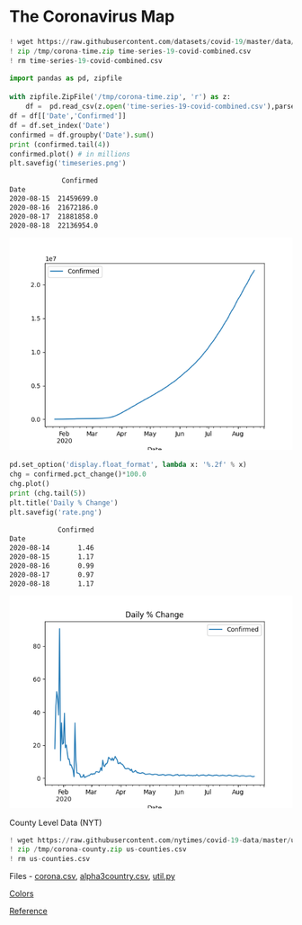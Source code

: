 # The Coronavirus Map

```python
! wget https://raw.githubusercontent.com/datasets/covid-19/master/data/time-series-19-covid-combined.csv
! zip /tmp/corona-time.zip time-series-19-covid-combined.csv
! rm time-series-19-covid-combined.csv
```

```python
import pandas as pd, zipfile

with zipfile.ZipFile('/tmp/corona-time.zip', 'r') as z:
    df =  pd.read_csv(z.open('time-series-19-covid-combined.csv'),parse_dates=['Date'])
df = df[['Date','Confirmed']]
df = df.set_index('Date')
confirmed = df.groupby('Date').sum()
print (confirmed.tail(4))
confirmed.plot() # in millions
plt.savefig('timeseries.png')
```

```text
             Confirmed
Date                  
2020-08-15  21459699.0
2020-08-16  21672186.0
2020-08-17  21881858.0
2020-08-18  22136954.0
```

![](timeseries.png)


```python
pd.set_option('display.float_format', lambda x: '%.2f' % x) 
chg = confirmed.pct_change()*100.0
chg.plot()
print (chg.tail(5))
plt.title('Daily % Change')
plt.savefig('rate.png')
```

```text
            Confirmed
Date                 
2020-08-14       1.46
2020-08-15       1.17
2020-08-16       0.99
2020-08-17       0.97
2020-08-18       1.17
```

![](rate.png)

County Level Data (NYT)

```python
! wget https://raw.githubusercontent.com/nytimes/covid-19-data/master/us-counties.csv
! zip /tmp/corona-county.zip us-counties.csv
! rm us-counties.csv
```

Files - [corona.csv](corona.csv), [alpha3country.csv](alpha3country.csv), [util.py](util.py)

[Colors](https://matplotlib.org/3.1.0/gallery/color/named_colors.html)

[Reference](https://www.worldometers.info/coronavirus/)

